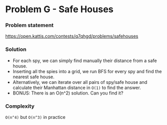 # Problem G - Safe Houses

### Problem statement

https://open.kattis.com/contests/q7qhgd/problems/safehouses

### Solution

- For each spy, we can simply find manually their distance from a safe house.
- Inserting all the spies into a grid, we run BFS for every spy and find the nearest safe house.
- Alternatively, we can iterate over all pairs of spy/safe house and calculate their Manhattan distance in `O(1)` to find the answer.
- BONUS: There is an O(n^2) solution. Can you find it?

### Complexity

`O(n^4)` but `O(n^3)` in practice
